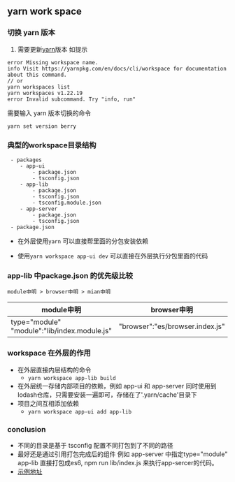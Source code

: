 <!--
 * @Description: 
 * @Autor: 吴浩舟
 * @Date: 2022-07-25 16:00:27
 * @LastEditors: 吴浩舟
 * @LastEditTime: 2022-07-25 16:37:19
-->

## yarn work space

### 切换 yarn 版本

1. 需要更新[yarn](https://yarnpkg.com/getting-started/install)版本
   如提示

```
error Missing workspace name.
info Visit https://yarnpkg.com/en/docs/cli/workspace for documentation about this command.
// or
yarn workspaces list
yarn workspaces v1.22.19
error Invalid subcommand. Try "info, run"
```

需要输入 yarn 版本切换的命令

```
yarn set version berry
```

### 典型的workspace目录结构

```
 - packages
    - app-ui
        - package.json
        - tsconfig.json
    - app-lib
        - package.json
        - tsconfig.json
        - tsconfig.module.json
    - app-server
        - package.json
        - tsconfig.json
 - package.json
```

- 在外层使用`yarn` 可以直接帮里面的分包安装依赖

- 使用`yarn workspace app-ui dev` 可以直接在外层执行分包里面的代码

### app-lib 中package.json 的优先级比较
`module申明 > browser申明 > mian申明`

module申明|browser申明|mian申明
--|--|--
type="module"<br/>"module":"lib/index.module.js"|"browser":"es/browser.index.js"|"main":"es/index.js"

### workspace 在外层的作用
- 在外层直接内层结构的命令 
    - `yarn workspace app-lib build`
- 在外层统一存储内部项目的依赖，例如 app-ui 和 app-server 同时使用到lodash仓库，只需要安装一遍即可，存储在了'.yarn/cache'目录下
- 项目之间互相添加依赖
    - `yarn workspace app-ui add app-lib`


### conclusion
- 不同的目录是基于 tsconfig 配置不同打包到了不同的路径
- 最好还是通过引用打包完成后的组件 例如 app-server 中指定type="module" app-lib 直接打包成es6, npm run lib/index.js 来执行app-sercer的代码。
- [示例地址](https://github.com/wuhao5436/examples/tree/main/workspace)
